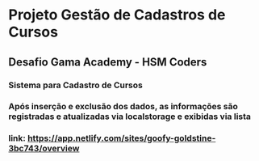# Projeto Gestão de Cadastros de Cursos

## Desafio Gama Academy - HSM Coders

### Sistema para Cadastro de Cursos
### Após inserção e exclusão dos dados, as informações são registradas e atualizadas via localstorage e exibidas via lista

### link: https://app.netlify.com/sites/goofy-goldstine-3bc743/overview